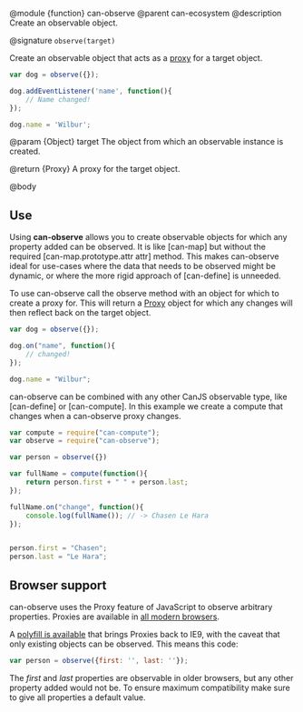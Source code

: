 @module {function} can-observe
@parent can-ecosystem
@description Create an observable object.

@signature `observe(target)`

Create an observable object that acts as a [proxy](https://developer.mozilla.org/en-US/docs/Web/JavaScript/Reference/Global_Objects/Proxy) for a target object.

```js
var dog = observe({});

dog.addEventListener('name', function(){
	// Name changed!
});

dog.name = 'Wilbur';
```

@param {Object} target The object from which an observable instance is created.

@return {Proxy} A proxy for the target object.

@body

## Use

Using __can-observe__ allows you to create observable objects for which any property added can be observed. It is like [can-map] but without the required [can-map.prototype.attr attr] method. This makes can-observe ideal for use-cases where the data that needs to be observed might be dynamic, or where the more rigid approach of [can-define] is unneeded.

To use can-observe call the observe method with an object for which to create a proxy for. This will return a [Proxy](https://developer.mozilla.org/en-US/docs/Web/JavaScript/Reference/Global_Objects/Proxy) object for which any changes will then reflect back on the target object.

```js
var dog = observe({});

dog.on("name", function(){
	// changed!
});

dog.name = "Wilbur";
```

can-observe can be combined with any other CanJS observable type, like [can-define] or [can-compute]. In this example we create a compute that changes when a can-observe proxy changes.

```js
var compute = require("can-compute");
var observe = require("can-observe");

var person = observe({})

var fullName = compute(function(){
	return person.first + " " + person.last;
});

fullName.on("change", function(){
	console.log(fullName()); // -> Chasen Le Hara
});


person.first = "Chasen";
person.last = "Le Hara";
```

## Browser support

can-observe uses the Proxy feature of JavaScript to observe arbitrary properties. Proxies are available in [all modern browsers](http://caniuse.com/#feat=proxy).

A [polyfill is available](https://github.com/GoogleChrome/proxy-polyfill) that brings Proxies back to IE9, with the caveat that only existing objects can be observed. This means this code:

```js
var person = observe({first: '', last: ''});
```

The *first* and *last* properties are observable in older browsers, but any other property added would not be. To ensure maximum compatibility make sure to give all properties a default value.
